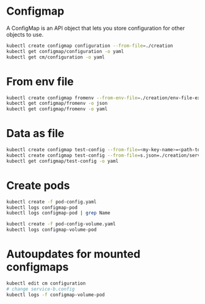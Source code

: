 # Configmap
A ConfigMap is an API object that lets you store configuration for other objects to use.

```sh
kubectl create configmap configuration --from-file=./creation
kubectl get configmap/configuration -o yaml
kubectl get cm/configuration -o yaml
```

# From env file
```sh
kubectl create configmap fromenv --from-env-file=./creation/env-file-example
kubectl get configmap/fromenv -o json
kubectl get configmap/fromenv -o yaml
```
# Data as file

```sh
kubectl create configmap test-config --from-file=<my-key-name>=<path-to-file>
kubectl create configmap test-config --from-file=s.json=./creation/service.json
kubectl get configmap/test-config -o yaml
```
# Create pods

```sh
kubectl create -f pod-config.yaml
kubectl logs configmap-pod
kubectl logs configmap-pod | grep Name
```

```sh
kubectl create -f pod-config-volume.yaml
kubectl logs configmap-volume-pod
```

# Autoupdates for mounted configmaps
```sh
kubectl edit cm configuration
# change service-b.config
kubectl logs -f configmap-volume-pod
```